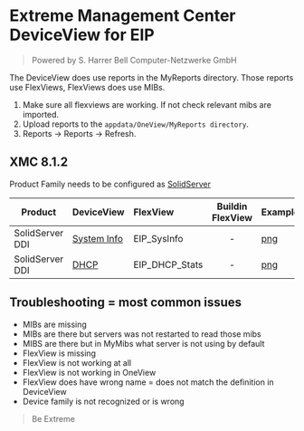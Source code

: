 # Extreme Management Center DeviceView for EIP

>Powered by S. Harrer Bell Computer-Netzwerke GmbH

The DeviceView does use reports in the MyReports directory. Those reports use FlexViews, FlexViews does use MIBs.

1. Make sure all flexviews are working. If not check relevant mibs are imported.
2. Upload reports to the `appdata/OneView/MyReports directory`.
3. Reports -> Reports -> Refresh.

## XMC 8.1.2

Product Family needs to be configured as [SolidServer](sample/VendorProfile-EIP.png?raw=true)

| Product  | DeviceView   | FlexView   | Buildin FlexView | Example   |
| -------- | ------------ |:---------- |:----------------:| --------- |
| SolidServer DDI |[System Info](xml/DeviceViewEIPSystem.xml)|EIP_SysInfo| - |[png](sample/DeviceViewEIPSystem.png?raw=true)|
| SolidServer DDI |[DHCP](xml/DeviceViewEIPDhcp.xml)|EIP_DHCP_Stats| - |[png](sample/DeviceViewEIPDhcp.png?raw=true)|

## Troubleshooting = most common issues
* MIBs are missing
* MIBs are there but servers was not restarted to read those mibs
* MIBS are there but in MyMibs what server is not using by default
* FlexView is missing
* FlexView is not working at all
* FlexView is not working in OneView 
* FlexView does have wrong name = does not match the definition in DeviceView
* Device family is not recognized or is wrong

>Be Extreme